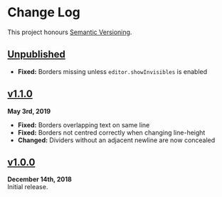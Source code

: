 Change Log
==========

This project honours [Semantic Versioning](http://semver.org/).

[Unpublished]: ../../compare/v1.1.0...HEAD


[Unpublished]
------------------------------------------------------------------------
* **Fixed:** Borders missing unless `editor.showInvisibles` is enabled



[v1.1.0]
------------------------------------------------------------------------
**May 3rd, 2019**  
* **Fixed:** Borders overlapping text on same line
* **Fixed:** Borders not centred correctly when changing line-height
* **Changed:** Dividers without an adjacent newline are now concealed

[v1.1.0]: https://github.com/Alhadis/Atom-FormFeeds/releases/tag/v1.1.0



[v1.0.0]
------------------------------------------------------------------------
**December 14th, 2018**  
Initial release.

[v1.0.0]: https://github.com/Alhadis/Atom-FormFeeds/releases/tag/v1.0.0

